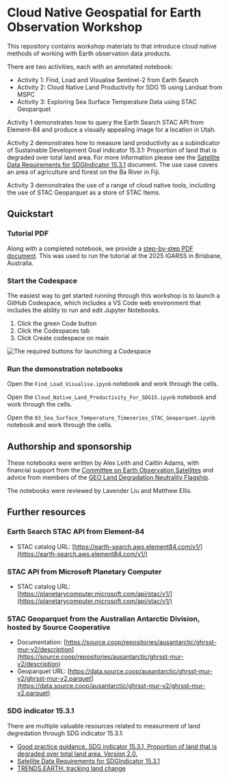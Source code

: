 # Cloud Native Geospatial for Earth Observation Workshop

This repository contains workshop materials to that introduce
cloud native methods of working with Earth observation data products.

There are two activities, each with an annotated notebook:

- Activity 1: Find, Load and Visualise Sentinel-2 from Earth Search
- Activity 2: Cloud Native Land Productivity for SDG 15 using Landsat from MSPC
- Activity 3: Exploring Sea Surface Temperature Data using STAC Geoparquet

Activity 1 demonstrates how to query the Earth Search STAC API from Element-84
and produce a visually appealing image for a location in Utah. 

Activity 2 demonstrates how to measure land productivity
as a subindicator of Sustainable Development Goal indicator 15.3.1:
Proportion of land that is degraded over total land area. For more information
please see the
[Satellite Data Requirements for SDGIndicator 15.3.1](https://ceos.org/sdg/files/supportsheets/SDG_15.3.1_EO_Satellite_Data_Requirements_31Aug2022.pdf)
document.
The use case covers an area of agriculture and forest on the Ba River in Fiji.

Activity 3 demonstrates the use of a range of cloud native tools, including
the use of STAC Geoparquet as a store of STAC Items.

## Quickstart

### Tutorial PDF

Along with a completed notebook, we provide a [step-by-step PDF document](https://drive.google.com/file/d/1ysBCMfPq4Fc31w_Mwthoc6usUQiAV8c-/view?usp=sharing).
This was used to run the tutorial at the 2025 IGARSS in Brisbane, Australia.

### Start the Codespace

The easiest way to get started running through this workshop is to
launch a GitHub Codespace, which includes a VS Code web environment that
includes the ability to run and edit Jupyter Notebooks.

1. Click the green Code button
2. Click the Codespaces tab
3. Click Create codespace on main

![The required buttons for launching a Codespace](images/launch_codespace.png "Tabs for launching a Codespace in this Repository")

### Run the demonstration notebooks

Open the `Find_Load_Visualise.ipynb`
notebook and work through the cells.

Open the `Cloud_Native_Land_Productivity_For_SDG15.ipynb`
notebook and work through the cells.

Open the `03_Sea_Surface_Temperature_Timeseries_STAC_Geoparquet.ipynb`
notebook and work through the cells.

## Authorship and sponsorship

These notebooks were written by Alex Leith and Caitlin Adams, with
financial support from the
[Committee on Earth Observation Satellites](https://ceos.org/)
and advice from members of the [GEO Land Degradation Neutrality Flagship](https://geo-ldn.org/).

The notebooks were reviewed by Lavender Liu and Matthew Ellis.

## Further resources

### Earth Search STAC API from Element-84

* STAC catalog URL: [https://earth-search.aws.element84.com/v1/](https://earth-search.aws.element84.com/v1/)

### STAC API from Microsoft Planetary Computer

* STAC catalog URL: [https://planetarycomputer.microsoft.com/api/stac/v1/](https://planetarycomputer.microsoft.com/api/stac/v1/)

### STAC Geoparquet from the Australian Antarctic Division, hosted by Source Cooperative

* Documentation: [https://source.coop/repositories/ausantarctic/ghrsst-mur-v2/description](https://source.coop/repositories/ausantarctic/ghrsst-mur-v2/description)
* Geoparquet URL: [https://data.source.coop/ausantarctic/ghrsst-mur-v2/ghrsst-mur-v2.parquet](https://data.source.coop/ausantarctic/ghrsst-mur-v2/ghrsst-mur-v2.parquet)

### SDG indicator 15.3.1

There are multiple valuable resources related to measurment of land degredation through SDG indicator 15.3.1:

* [Good practice guidance. SDG indicator 15.3.1, Proportion of land that is degraded over total land area. Version 2.0.](https://www.unccd.int/resources/manuals-and-guides/good-practice-guidance-sdg-indicator-1531-proportion-land-degraded)
* [Satellite Data Requirements for SDGIndicator 15.3.1](https://ceos.org/sdg/files/supportsheets/SDG_15.3.1_EO_Satellite_Data_Requirements_31Aug2022.pdf)
* [TRENDS.EARTH: tracking land change](https://maps.trends.earth/map?tab=layers&zoom=7&center=lat%3D-8.477805461808186%26lng%3D-67.87353515625001&layers=%5B%5D&basemap=satellite)
